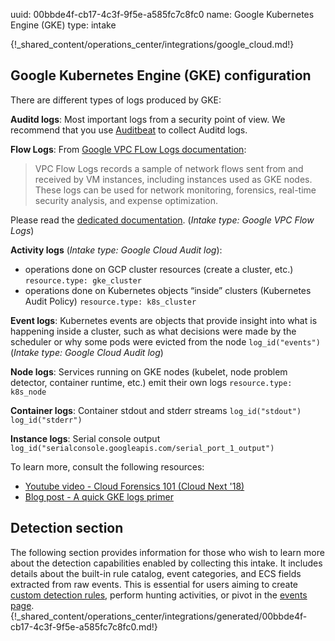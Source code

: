 uuid: 00bbde4f-cb17-4c3f-9f5e-a585fc7c8fc0
name: Google Kubernetes Engine (GKE)
type: intake

{!_shared_content/operations_center/integrations/google_cloud.md!}



## Google Kubernetes Engine (GKE) configuration

There are different types of logs produced by GKE:

**Auditd logs**: Most important logs from a security point of view. We recommend that you use [Auditbeat](../../../endpoint/auditbeat_linux/) to collect Auditd logs.

**Flow Logs**: From [Google VPC FLow Logs documentation](https://cloud.google.com/vpc/docs/using-flow-logs):
> VPC Flow Logs records a sample of network flows sent from and received by VM instances, including instances used as GKE nodes. These logs can be used for network monitoring, forensics, real-time security analysis, and expense optimization.

Please read the [dedicated documentation](google_vpc_flow_logs.md).
(*Intake type: Google VPC Flow Logs*)

**Activity logs** (*Intake type: Google Cloud Audit log*):

  - operations done on GCP cluster resources (create a cluster, etc.) `resource.type: gke_cluster`
  - operations done on Kubernetes objects “inside” clusters (Kubernetes Audit Policy) `resource.type: k8s_cluster`

**Event logs**: Kubernetes events are objects that provide insight into what is happening inside a cluster, such as what decisions were made by the scheduler or why some pods were evicted from the node `log_id("events")` (*Intake type: Google Cloud Audit log*)

**Node logs**: Services running on GKE nodes (kubelet, node problem detector, container runtime, etc.) emit their own logs `resource.type: k8s_node`

**Container logs**: Container stdout and stderr streams `log_id("stdout") log_id("stderr")`

**Instance logs**: Serial console output `log_id("serialconsole.googleapis.com/serial_port_1_output")`

To learn more, consult the following resources:

- [Youtube video - Cloud Forensics 101 (Cloud Next '18)](https://youtu.be/OkjTqlETgMA)
- [Blog post - A quick GKE logs primer](https://medium.com/google-cloud/a-quick-gke-logs-primer-a978f60daa7)

## Detection section

The following section provides information for those who wish to learn more about the detection capabilities enabled by collecting this intake. It includes details about the built-in rule catalog, event categories, and ECS fields extracted from raw events. This is essential for users aiming to create [custom detection rules](/docs/xdr/features/detect/sigma.md), perform hunting activities, or pivot in the [events page](/docs/xdr/features/investigate/events.md).
{!_shared_content/operations_center/integrations/generated/00bbde4f-cb17-4c3f-9f5e-a585fc7c8fc0.md!}

